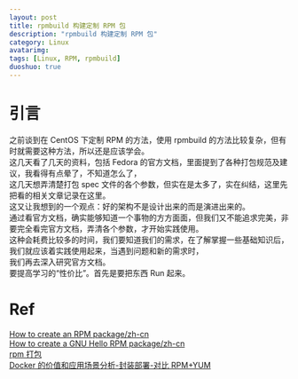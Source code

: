 ```yaml
---
layout: post
title: rpmbuild 构建定制 RPM 包
description: "rpmbuild 构建定制 RPM 包"
category: Linux
avatarimg:
tags: [Linux, RPM, rpmbuild]
duoshuo: true
---
```


# 引言

之前谈到在 CentOS 下定制 RPM 的方法，使用 rpmbuild 的方法比较复杂，但有时就需要这种方法，所以还是应该学会。    
这几天看了几天的资料，包括 Fedora 的官方文档，里面提到了各种打包规范及建议，我看得有点晕了，不知道怎么了，  
这几天想弄清楚打包 spec 文件的各个参数，但实在是太多了，实在纠结，这里先把看的相关文章记录在这里。  
这又让我想到的一个观点：好的架构不是设计出来的而是演进出来的。  
通过看官方文档，确实能够知道一个事物的方方面面，但我们又不能追求完美，非要完全看完官方文档，弄清各个参数，才开始实践使用。    
这种会耗费比较多的时间，我们要知道我们的需求，在了解掌握一些基础知识后，我们就应该着实践使用起来，当遇到问题和新的需求时，  
我们再去深入研究官方文档。  
要提高学习的“性价比”。首先是要把东西 Run 起来。


# Ref
[How to create an RPM package/zh-cn](https://fedoraproject.org/wiki/How_to_create_an_RPM_package/zh-cn)  
[How to create a GNU Hello RPM package/zh-cn](https://fedoraproject.org/wiki/How_to_create_a_GNU_Hello_RPM_package/zh-cn)  
[rpm 打包](http://mattshma.github.io/2015/11/04/rpm%E6%89%93%E5%8C%85/)  
[Docker 的价值和应用场景分析-封装部署-对比 RPM+YUM](http://www.eit.name/blog/read.php?560)  


